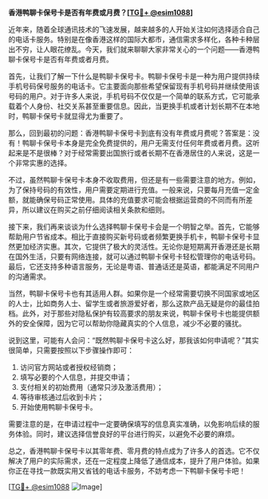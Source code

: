**香港鸭聊卡保号卡是否有年费或月费？[[TG💪+ @esim1088](https://t.me/s/esim1088)]**

近年来，随着全球通讯技术的飞速发展，越来越多的人开始关注如何选择适合自己的电话卡服务。特别是在像香港这样的国际大都市，通信需求多样化，各种卡种层出不穷，让人眼花缭乱。今天，我们就来聊聊大家非常关心的一个问题——香港鸭聊卡保号卡是否有年费或者月费。

首先，让我们了解一下什么是鸭聊卡保号卡。鸭聊卡保号卡是一种为用户提供持续手机号码保号服务的电话卡。它主要面向那些希望保留现有手机号码并继续使用该号码的用户。对于许多人来说，手机号码不仅仅是一个简单的联系方式，它可能承载着个人身份、社交关系甚至重要信息。因此，当更换手机或者计划长期不在本地时，鸭聊卡保号卡就显得尤为重要了。

那么，回到最初的问题：香港鸭聊卡保号卡到底有没有年费或月费呢？答案是：没有！鸭聊卡保号卡本身是完全免费提供的，用户无需支付任何年费或者月费。这听起来是不是很棒？对于经常需要出国旅行或者长期不在香港居住的人来说，这是一个非常实惠的选择。

不过，虽然鸭聊卡保号卡本身不收取费用，但还是有一些需要注意的地方。例如，为了保持号码的有效性，用户需要定期进行充值。一般来说，只要每月充值一定金额，就能确保号码正常使用。具体的充值要求可能会根据运营商的不同而有所差异，所以建议在购买之前仔细阅读相关条款和细则。

接下来，我们再来谈谈为什么选择鸭聊卡保号卡会是一个明智之举。首先，它能够帮助用户节省成本。相比于直接购买新号码或者频繁更换手机卡，鸭聊卡保号卡显然更加经济实惠。其次，它提供了极大的灵活性。无论你是短期离开香港还是长期在国外生活，只要有网络连接，就可以通过鸭聊卡保号卡轻松管理你的电话号码。最后，它还支持多种语言服务，无论是粤语、普通话还是英语，都能满足不同用户的沟通需求。

当然，鸭聊卡保号卡也有其适用人群。如果你是一个经常需要切换不同国家或地区的人士，比如商务人士、留学生或者旅游爱好者，那么这款产品无疑是你的最佳拍档。此外，对于那些对隐私保护有较高要求的朋友来说，鸭聊卡保号卡也能提供额外的安全保障，因为它可以帮助你隐藏真实的个人信息，减少不必要的骚扰。

说到这里，可能有人会问：“既然鸭聊卡保号卡这么好，那我该如何申请呢？”其实很简单，只需要按照以下步骤操作即可：

1. 访问官方网站或者授权经销商；
2. 填写必要的个人信息，并提交申请；
3. 支付相关的初始费用（通常只涉及激活费用）；
4. 等待审核通过后收到卡片；
5. 开始使用鸭聊卡保号卡。

需要注意的是，在申请过程中一定要确保填写的信息真实准确，以免影响后续的服务体验。同时，建议选择信誉良好的平台进行购买，以避免不必要的麻烦。

总之，香港鸭聊卡保号卡以其零年费、零月费的特点成为了许多人的首选。它不仅解决了用户的实际需求，还在一定程度上降低了通信成本，提升了用户体验。如果你正在寻找一款既实用又省钱的电话卡服务，不妨考虑一下鸭聊卡保号卡吧！

[[TG💪+ @esim1088](https://t.me/s/esim1088) ![Image](https://i.postimg.cc/4NQfJmqS/Snipaste-2025-05-13-00-14-12.png)]